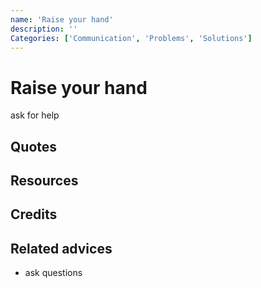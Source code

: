 ```yaml
---
name: 'Raise your hand'
description: ''
Categories: ['Communication', 'Problems', 'Solutions']
---
```

# Raise your hand

ask for help

## Quotes

## Resources


## Credits


## Related advices
- ask questions
